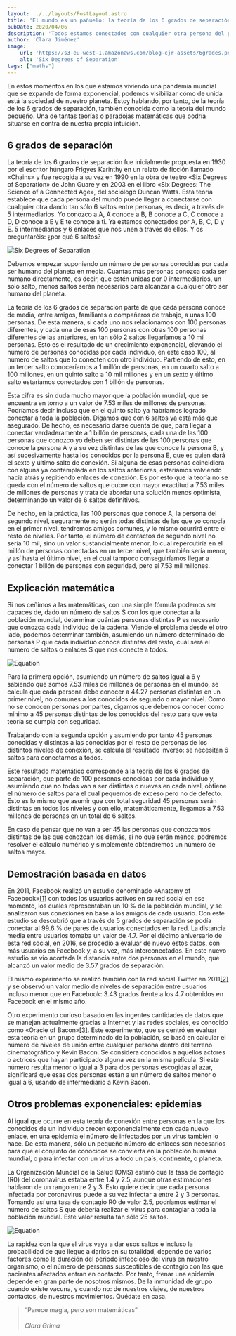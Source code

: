 ```yaml
---
layout: ../../layouts/PostLayout.astro
title: 'El mundo es un pañuelo: la teoría de los 6 grados de separación 🤯'
pubDate: 2020/04/06
description: 'Todos estamos conectados con cualquier otra persona del planeta a través de 5 intermediarios; ¿te lo crees?'
author: 'Clara Jiménez'
image:
    url: 'https://s3-eu-west-1.amazonaws.com/blog-cjr-assets/6grades.png' 
    alt: 'Six Degrees of Separation'
tags: ["maths"]
---
```

En estos momentos en los que estamos viviendo una pandemia mundial que se expande de forma exponencial, podemos visibilizar cómo de unida está la sociedad de nuestro planeta. Estoy hablando, por tanto, de la teoría de los 6 grados de separación, también conocida como la teoría del mundo pequeño. Una de tantas teorías o paradojas matemáticas que podría situarse en contra de nuestra propia intuición.

6 grados de separación
----------------------

La teoría de los 6 grados de separación fue inicialmente propuesta en 1930 por el escritor húngaro Frigyes Karinthy en un relato de ficción llamado «Chains» y fue recogida a su vez en 1990 en la obra de teatro «Six Degrees of Separation» de John Guare y en 2003 en el libro «Six Degrees: The Science of a Connected Age», del sociólogo Duncan Watts. Esta teoría establece que cada persona del mundo puede llegar a conectarse con cualquier otra dando tan sólo 6 saltos entre personas, es decir, a través de 5 intermediarios. Yo conozco a A, A conoce a B, B conoce a C, C conoce a D, D conoce a E y E te conoce a ti. Ya estamos conectados por A, B, C, D y E. 5 intermediarios y 6 enlaces que nos unen a través de ellos. Y os preguntaréis: ¿por qué 6 saltos?

![Six Degrees of Separation](https://s3-eu-west-1.amazonaws.com/blog-cjr-assets/6grades.png)

Debemos empezar suponiendo un número de personas conocidas por cada ser humano del planeta en media. Cuantas más personas conozca cada ser humano directamente, es decir, que estén unidas por 0 intermediarios, un solo salto, menos saltos serán necesarios para alcanzar a cualquier otro ser humano del planeta.

La teoría de los 6 grados de separación parte de que cada persona conoce de media, entre amigos, familiares o compañeros de trabajo, a unas 100 personas. De esta manera, si cada uno nos relacionamos con 100 personas diferentes, y cada una de esas 100 personas con otras 100 personas diferentes de las anteriores, en tan sólo 2 saltos llegaríamos a 10 mil personas. Esto es el resultado de un crecimiento exponencial, elevando el número de personas conocidas por cada individuo, en este caso 100, al número de saltos que lo conecten con otro individuo. Partiendo de esto, en un tercer salto conoceríamos a 1 millón de personas, en un cuarto salto a 100 millones, en un quinto salto a 10 mil millones y en un sexto y último salto estaríamos conectados con 1 billón de personas.

Esta cifra es sin duda mucho mayor que la población mundial, que se encuentra en torno a un valor de 7.53 miles de millones de personas. Podríamos decir incluso que en el quinto salto ya habríamos logrado conectar a toda la población. Digamos que con 6 saltos ya está más que asegurado. De hecho, es necesario darse cuenta de que, para llegar a conectar verdaderamente a 1 billón de personas, cada una de las 100 personas que conozco yo deben ser distintas de las 100 personas que conoce la persona A y a su vez distintas de las que conoce la persona B, y así sucesivamente hasta los conocidos por la persona E, que es quien dará el sexto y último salto de conexión. Si alguna de esas personas coincidiera con alguna ya contemplada en los saltos anteriores, estaríamos volviendo hacia atrás y repitiendo enlaces de conexión. Es por esto que la teoría no se queda con el número de saltos que cubre con mayor exactitud a 7.53 miles de millones de personas y trata de abordar una solución menos optimista, determinando un valor de 6 saltos definitivos.

De hecho, en la práctica, las 100 personas que conoce A, la persona del segundo nivel, seguramente no serán todas distintas de las que yo conocía en el primer nivel, tendremos amigos comunes, y lo mismo ocurrirá entre el resto de niveles. Por tanto, el número de contactos de segundo nivel no sería 10 mil, sino un valor sustancialmente menor, lo cual repercutiría en el millón de personas conectadas en un tercer nivel, que también sería menor, y así hasta el último nivel, en el cual tampoco conseguiríamos llegar a conectar 1 billón de personas con seguridad, pero sí 7.53 mil millones.

Explicación matemática
----------------------

Si nos ceñimos a las matemáticas, con una simple fórmula podemos ser capaces de, dado un número de saltos S con los que conectar a la población mundial, determinar cuántas personas distintas P es necesario que conozca cada individuo de la cadena. Viendo el problema desde el otro lado, podemos determinar también, asumiendo un número determinado de personas P que cada individuo conoce distintas del resto, cuál será el número de saltos o enlaces S que nos conecte a todos.

![Equation](https://s3-eu-west-1.amazonaws.com/blog-cjr-assets/formula.png)

Para la primera opción, asumiendo un número de saltos igual a 6 y sabiendo que somos 7.53 miles de millones de personas en el mundo, se calcula que cada persona debe conocer a 44.27 personas distintas en un primer nivel, no comunes a los conocidos de segundo o mayor nivel. Como no se conocen personas por partes, digamos que debemos conocer como mínimo a 45 personas distintas de los conocidos del resto para que esta teoría se cumpla con seguridad.

Trabajando con la segunda opción y asumiendo por tanto 45 personas conocidas y distintas a las conocidas por el resto de personas de los distintos niveles de conexión, se calcula el resultado inverso: se necesitan 6 saltos para conectarnos a todos.

Este resultado matemático corresponde a la teoría de los 6 grados de separación, que parte de 100 personas conocidas por cada individuo y, asumiendo que no todas van a ser distintas o nuevas en cada nivel, obtiene el número de saltos para el cual pequemos de exceso pero no de defecto. Esto es lo mismo que asumir que con total seguridad 45 personas serán distintas en todos los niveles y con ello, matemáticamente, llegamos a 7.53 millones de personas en un total de 6 saltos.

En caso de pensar que no van a ser 45 las personas que conozcamos distintas de las que conozcan los demás, si no que serán menos, podremos resolver el cálculo numérico y simplemente obtendremos un número de saltos mayor.

Demostración basada en datos
----------------------------

En 2011, Facebook realizó un estudio denominado «Anatomy of Facebook»[\[1\]](https://www.facebook.com/notes/facebook-data-team/anatomy-of-facebook/10150388519243859) con todos los usuarios activos en su red social en ese momento, los cuales representaban un 10 % de la población mundial, y se analizaron sus conexiones en base a los amigos de cada usuario. Con este estudio se descubrió que a través de 5 grados de separación se podía conectar al 99.6 % de pares de usuarios conectados en la red. La distancia media entre usuarios tomaba un valor de 4.7. Por el décimo aniversario de esta red social, en 2016, se procedió a evaluar de nuevo estos datos, con más usuarios en Facebook y, a su vez, más interconectados. En este nuevo estudio se vio acortada la distancia entre dos personas en el mundo, que alcanzó un valor medio de 3.57 grados de separación.

El mismo experimento se realizó también con la red social Twitter en 2011[\[2\]](https://www.aaai.org/ocs/index.php/SOCS/SOCS11/paper/viewFile/4031/4352) y se observó un valor medio de niveles de separación entre usuarios incluso menor que en Facebook: 3.43 grados frente a los 4.7 obtenidos en Facebook en el mismo año.

Otro experimento curioso basado en las ingentes cantidades de datos que se manejan actualmente gracias a Internet y las redes sociales, es conocido como «Oracle of Bacon»[\[3\]](https://oracleofbacon.org). Este experimento, que se centró en evaluar esta teoría en un grupo determinado de la población, se basó en calcular el número de niveles de unión entre cualquier persona dentro del terreno cinematográfico y Kevin Bacon. Se considera conocidos a aquellos actores o actrices que hayan participado alguna vez en la misma película. Si este número resulta menor o igual a 3 para dos personas escogidas al azar, significará que esas dos personas están a un número de saltos menor o igual a 6, usando de intermediario a Kevin Bacon.

Otros problemas exponenciales: epidemias
----------------------------------------

Al igual que ocurre en esta teoría de conexión entre personas en la que los conocidos de un individuo crecen exponencialmente con cada nuevo enlace, en una epidemia el número de infectados por un virus también lo hace. De esta manera, sólo un pequeño número de enlaces son necesarios para que el conjunto de conocidos se convierta en la población humana mundial, o para infectar con un virus a todo un país, continente, o planeta.

La Organización Mundial de la Salud (OMS) estimó que la tasa de contagio (R0) del coronavirus estaba entre 1.4 y 2.5, aunque otras estimaciones hablaron de un rango entre 2 y 3. Esto quiere decir que cada persona infectada por coronavirus puede a su vez infectar a entre 2 y 3 personas. Tomando así una tasa de contagio R0 de valor 2.5, podríamos estimar el número de saltos S que debería realizar el virus para contagiar a toda la población mundial. Este valor resulta tan sólo 25 saltos.

![Equation](https://s3-eu-west-1.amazonaws.com/blog-cjr-assets/formulacovid.png)

La rapidez con la que el virus vaya a dar esos saltos e incluso la probabilidad de que llegue a darlos en su totalidad, depende de varios factores como la duración del periodo infeccioso del virus en nuestro organismo, o el número de personas susceptibles de contagio con las que pacientes afectados entran en contacto. Por tanto, frenar una epidemia depende en gran parte de nosotros mismos. De la inmunidad de grupo cuando existe vacuna, y cuando no: de nuestros viajes, de nuestros contactos, de nuestros movimientos. Quédate en casa.

> “Parece magia, pero son matemáticas”
>
> ###### Clara Grima